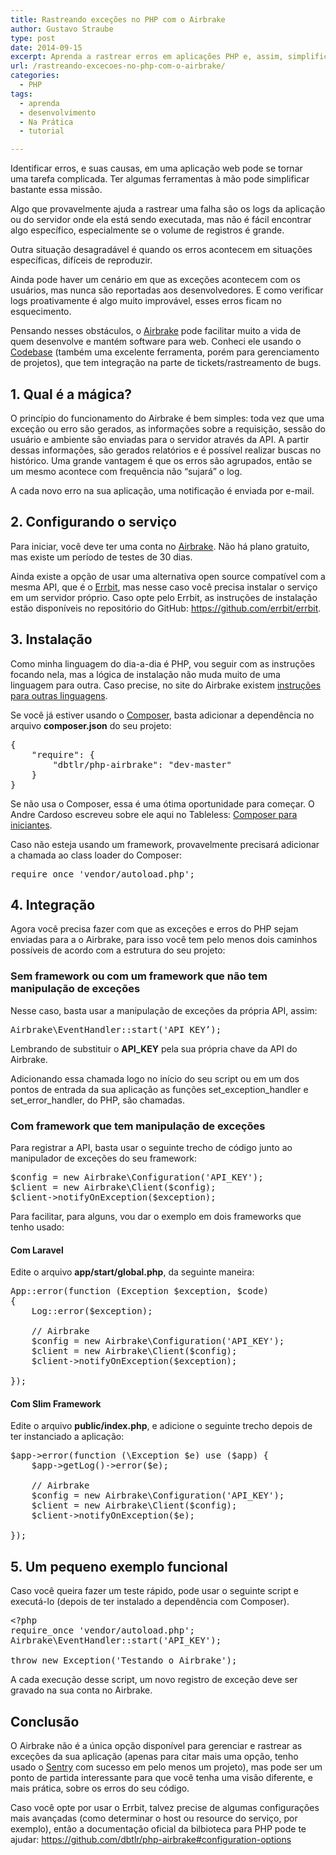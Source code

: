 ```yaml
---
title: Rastreando exceções no PHP com o Airbrake
author: Gustavo Straube
type: post
date: 2014-09-15
excerpt: Aprenda a rastrear erros em aplicações PHP e, assim, simplificar a manutenção do seu código.
url: /rastreando-excecoes-no-php-com-o-airbrake/
categories:
  - PHP
tags:
  - aprenda
  - desenvolvimento
  - Na Prática
  - tutorial

---
```

Identificar erros, e suas causas, em uma aplicação web pode se tornar uma tarefa complicada. Ter algumas ferramentas à mão pode simplificar bastante essa missão.

Algo que provavelmente ajuda a rastrear uma falha são os logs da aplicação ou do servidor onde ela está sendo executada, mas não é fácil encontrar algo específico, especialmente se o volume de registros é grande.

Outra situação desagradável é quando os erros acontecem em situações específicas, difíceis de reproduzir.

Ainda pode haver um cenário em que as exceções acontecem com os usuários, mas nunca são reportadas aos desenvolvedores. E como verificar logs proativamente é algo muito improvável, esses erros ficam no esquecimento.

Pensando nesses obstáculos, o <a title="Airbrake" href="https://airbrake.io/" target="_blank">Airbrake</a> pode facilitar muito a vida de quem desenvolve e mantém software para web. Conheci ele usando o <a title="Codebase" href="https://www.codebasehq.com/" target="_blank">Codebase</a> (também uma excelente ferramenta, porém para gerenciamento de projetos), que tem integração na parte de tickets/rastreamento de bugs.

## 1. Qual é a mágica?

O princípio do funcionamento do Airbrake é bem simples: toda vez que uma exceção ou erro são gerados, as informações sobre a requisição, sessão do usuário e ambiente são enviadas para o servidor através da API. A partir dessas informações, são gerados relatórios e é possível realizar buscas no histórico. Uma grande vantagem é que os erros são agrupados, então se um mesmo acontece com frequência não “sujará” o log.

A cada novo erro na sua aplicação, uma notificação é enviada por e-mail.

## 2. Configurando o serviço

Para iniciar, você deve ter uma conta no <a title="Airbrake" href="https://airbrake.io/" target="_blank">Airbrake</a>. Não há plano gratuito, mas existe um período de testes de 30 dias.

Ainda existe a opção de usar uma alternativa open source compatível com a mesma API, que é o <a title="Errbit" href="https://github.com/errbit/errbit" target="_blank">Errbit</a>, mas nesse caso você precisa instalar o serviço em um servidor próprio. Caso opte pelo Errbit, as instruções de instalação estão disponíveis no repositório do GitHub: <a title="Repositório do Errbit no GitHub" href="https://github.com/errbit/errbit" target="_blank">https://github.com/errbit/errbit</a>.

## 3. Instalação

Como minha linguagem do dia-a-dia é PHP, vou seguir com as instruções focando nela, mas a lógica de instalação não muda muito de uma linguagem para outra. Caso precise, no site do Airbrake existem <a title="Integração do Airbrake com linguagens" href="https://airbrake.io/languages" target="_blank">instruções para outras linguagens</a>.

Se você já estiver usando o <a href="https://getcomposer.org/" target="_blank">Composer</a>, basta adicionar a dependência no arquivo **composer.json** do seu projeto:

<pre>{ 
    "require": {
        "dbtlr/php-airbrake": "dev-master"
    }
}</pre>

Se não usa o Composer, essa é uma ótima oportunidade para começar. O Andre Cardoso escreveu sobre ele aqui no Tableless: <a title="Composer para iniciantes" href="http://tableless.com.br/composer-para-iniciantes/" target="_blank">Composer para iniciantes</a>.

Caso não esteja usando um framework, provavelmente precisará adicionar a chamada ao class loader do Composer:

<pre>require_once 'vendor/autoload.php';</pre>

## 4. Integração

Agora você precisa fazer com que as exceções e erros do PHP sejam enviadas para a o Airbrake, para isso você tem pelo menos dois caminhos possíveis de acordo com a estrutura do seu projeto:

### Sem framework ou com um framework que não tem manipulação de exceções

Nesse caso, basta usar a manipulação de exceções da própria API, assim:

<pre>Airbrake\EventHandler::start('API_KEY’);</pre>

Lembrando de substituir o **API_KEY** pela sua própria chave da API do Airbrake.

Adicionando essa chamada logo no início do seu script ou em um dos pontos de entrada da sua aplicação as funções set\_exception\_handler e set\_error\_handler, do PHP, são chamadas.

### Com framework que tem manipulação de exceções

Para registrar a API, basta usar o seguinte trecho de código junto ao manipulador de exceções do seu framework:

<pre>$config = new Airbrake\Configuration('API_KEY');
$client = new Airbrake\Client($config);
$client-&gt;notifyOnException($exception);</pre>

Para facilitar, para alguns, vou dar o exemplo em dois frameworks que tenho usado:

#### Com Laravel

Edite o arquivo **app/start/global.php**, da seguinte maneira:

<pre>App::error(function (Exception $exception, $code)
{
    Log::error($exception);

    // Airbrake
    $config = new Airbrake\Configuration('API_KEY');
    $client = new Airbrake\Client($config);
    $client-&gt;notifyOnException($exception);

});</pre>

#### Com Slim Framework

Edite o arquivo **public/index.php**, e adicione o seguinte trecho depois de ter instanciado a aplicação:

<pre>$app-&gt;error(function (\Exception $e) use ($app) {
    $app-&gt;getLog()-&gt;error($e);

    // Airbrake
    $config = new Airbrake\Configuration('API_KEY');
    $client = new Airbrake\Client($config);
    $client-&gt;notifyOnException($e);

});</pre>

## 5. Um pequeno exemplo funcional

Caso você queira fazer um teste rápido, pode usar o seguinte script e executá-lo (depois de ter instalado a dependência com Composer).

<pre>&lt;?php
require_once 'vendor/autoload.php';
Airbrake\EventHandler::start('API_KEY');

throw new Exception('Testando o Airbrake');</pre>

A cada execução desse script, um novo registro de exceção deve ser gravado na sua conta no Airbrake.

## Conclusão

O Airbrake não é a única opção disponível para gerenciar e rastrear as exceções da sua aplicação (apenas para citar mais uma opção, tenho usado o <a title="Sentry" href="https://www.getsentry.com/" target="_blank">Sentry</a> com sucesso em pelo menos um projeto), mas pode ser um ponto de partida interessante para que você tenha uma visão diferente, e mais prática, sobre os erros do seu código.

Caso você opte por usar o Errbit, talvez precise de algumas configurações mais avançadas (como determinar o host ou resource do serviço, por exemplo), então a documentação oficial da bilbioteca para PHP pode te ajudar: <a title="Opções de configurações do PHP Airbrake" href="https://github.com/dbtlr/php-airbrake#configuration-options" target="_blank">https://github.com/dbtlr/php-airbrake#configuration-options</a>